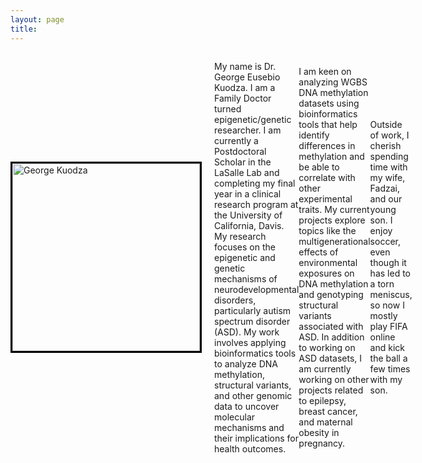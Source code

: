 ```yaml
---
layout: page
title: 
---
```


<div style="display: flex; align-items: center;">
  <img src="https://github.com/user-attachments/assets/4f8f831d-7e67-4c21-a1da-1ab4bd300cb3" alt="George Kuodza" style="width: 300px; height: 300px; margin-right: 20px; border: 3px solid #000;">
  <p>My name is Dr. George Eusebio Kuodza. I am a Family Doctor turned epigenetic/genetic researcher. I am currently a Postdoctoral Scholar in the LaSalle Lab and completing my final year in a clinical research program at the University of California, Davis. My research focuses on the epigenetic and genetic mechanisms of neurodevelopmental disorders, particularly autism spectrum disorder (ASD). My work involves applying bioinformatics tools to analyze DNA methylation, structural variants, and other genomic data to uncover molecular mechanisms and their implications for health outcomes. 

I am keen on analyzing WGBS DNA methylation datasets using bioinformatics tools that help identify differences in methylation and be able to correlate with other experimental traits. My current projects explore topics like the multigenerational effects of environmental exposures on DNA methylation and genotyping structural variants associated with ASD. In addition to working on ASD datasets, I am currently working on other projects related to epilepsy, breast cancer, and maternal obesity in pregnancy.  

Outside of work, I cherish spending time with my wife, Fadzai, and our young son. I enjoy soccer, even though it has led to a torn meniscus, so now I mostly play FIFA online and kick the ball a few times with my son.</p>
</div>


